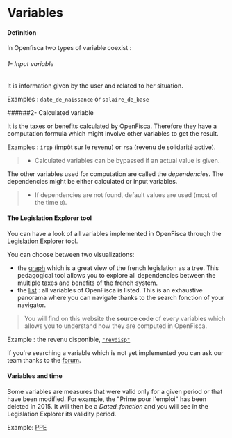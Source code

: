 # Variables

#### Definition

In Openfisca two types of variable coexist :


 ###### 1- Input variable
 
It is information given by the user and related to her situation.  

Examples : ```date_de_naissance``` or ```salaire_de_base```

 ######2- Calculated variable

It is the taxes or benefits calculated by OpenFisca. Therefore they have a computation formula which might involve other variables to get the result. 

Examples : ```irpp``` (impôt sur le revenu) or ```rsa``` (revenu de solidarité active).

 > - Calculated variables can be bypassed if an actual value is given.

The other variables used for computation are called the *dependencies*. The dependencies might be either calculated or input variables.   


 > - If dependencies are not found, default values are used (most of the time `0`).

#### The Legislation Explorer tool

You can have a look of all variables implemented in OpenFisca through the [Legislation Explorer](https://legislation.openfisca.fr/) tool.

You can choose between two visualizations:
- the [graph](https://legislation.openfisca.fr/graph/) which is a great view of the french legislation as a tree. This pedagogical tool allows you to explore all dependencies between the multiple taxes and benefits of the french system.
- the [list](https://legislation.openfisca.fr/variables) : all variables of OpenFisca is listed. This is an exhaustive panorama where you can navigate thanks to the search fonction of your navigator.

>  You will find on this website the **source code** of every variables which allows you to understand how they are computed in OpenFisca.

Example : the revenu disponible,  [```"revdisp"```](https://legislation.openfisca.fr/variables/revdisp)

if you're searching a variable which is not yet implemented you can ask our team thanks to the [forum](https://forum.openfisca.fr/).

#### Variables and time

Some variables are measures that were valid only for a given period or that have been modified. For example, the "Prime pour l'emploi" has been deleted in 2015. It will then be a *Dated_fonction* and you will see in the Legislation Explorer its validity period. 

Example: [PPE](https://legislation.openfisca.fr/variables/ppe)